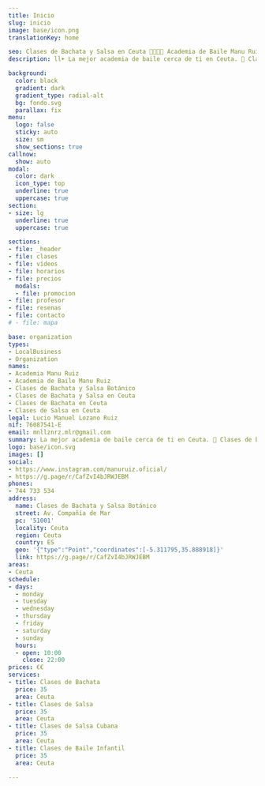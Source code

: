 ```yaml
---
title: Inicio
slug: inicio
image: base/icon.png
translationKey: home

seo: Clases de Bachata y Salsa en Ceuta 💃🏻🕺🏻 Academia de Baile Manu Ruiz
description: ll➤ La mejor academia de baile cerca de ti en Ceuta. 🪇 Clases de bachata, salsa en línea y cubana. ¡Para todos los niveles, adultos y niños! ☎️ 744 733 534

background:
  color: black
  gradient: dark
  gradient_type: radial-alt
  bg: fondo.svg
  parallax: fix
menu:
  logo: false
  sticky: auto
  size: sm
  show_sections: true
callnow:
  show: auto
modal:
  color: dark
  icon_type: top
  underline: true
  uppercase: true
section:
- size: lg
  underline: true
  uppercase: true

sections:
- file: _header
- file: clases
- file: videos
- file: horarios
- file: precios
  modals:
  - file: promocion
- file: profesor
- file: resenas
- file: contacto
# - file: mapa

base: organization
types:
- LocalBusiness
- Organization
names:
- Academia Manu Ruiz
- Academia de Baile Manu Ruiz
- Clases de Bachata y Salsa Botánico
- Clases de Bachata y Salsa en Ceuta
- Clases de Bachata en Ceuta
- Clases de Salsa en Ceuta
legal: Lucio Manuel Lozano Ruiz
nif: 76087541-E
email: mnllznrz.mlr@gmail.com
summary: La mejor academia de baile cerca de ti en Ceuta. 🪇 Clases de bachata, salsa en línea y cubana. ¡Para todos los niveles, adultos y niños!
logo: base/icon.svg
images: []
social:
- https://www.instagram.com/manuruiz.oficial/
- https://g.page/r/CafZvI4bJRWJEBM
phones:
- 744 733 534
address:
  name: Clases de Bachata y Salsa Botánico
  street: Av. Compañía de Mar
  pc: '51001'
  locality: Ceuta
  region: Ceuta
  country: ES
  geo: '{"type":"Point","coordinates":[-5.311795,35.888918]}'
  link: https://g.page/r/CafZvI4bJRWJEBM
areas:
- Ceuta
schedule:
- days:
  - monday
  - tuesday
  - wednesday
  - thursday
  - friday
  - saturday
  - sunday
  hours:
  - open: 10:00
    close: 22:00
prices: €€
services:
- title: Clases de Bachata
  price: 35
  area: Ceuta
- title: Clases de Salsa
  price: 35
  area: Ceuta
- title: Clases de Salsa Cubana
  price: 35
  area: Ceuta
- title: Clases de Baile Infantil
  price: 35
  area: Ceuta

---
```

